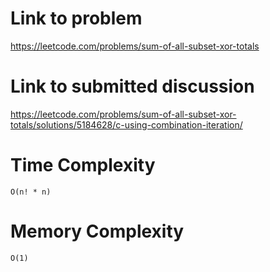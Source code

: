 # Link to problem
https://leetcode.com/problems/sum-of-all-subset-xor-totals

# Link to submitted discussion
https://leetcode.com/problems/sum-of-all-subset-xor-totals/solutions/5184628/c-using-combination-iteration/

# Time Complexity
`O(n! * n)`

# Memory Complexity
`O(1)`
